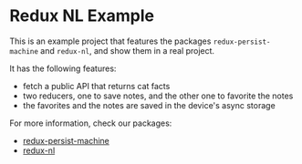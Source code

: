 # Redux NL Example

This is an example project that features the packages `redux-persist-machine` and `redux-nl`, and show them in a real project.

It has the following features:
- fetch a public API that returns cat facts
- two reducers, one to save notes, and the other one to favorite the notes
- the favorites and the notes are saved in the device's async storage

For more information, check our packages:
- [redux-persist-machine](https://github.com/aspect-apps/redux-persist-machine)
- [redux-nl](https://github.com/aspect-apps/redux-nl)